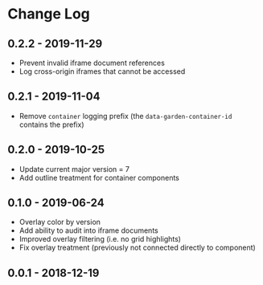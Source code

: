 # Change Log

## 0.2.2 - 2019-11-29

- Prevent invalid iframe document references
- Log cross-origin iframes that cannot be accessed

## 0.2.1 - 2019-11-04

- Remove `container` logging prefix (the `data-garden-container-id` contains
  the prefix)

## 0.2.0 - 2019-10-25

- Update current major version = 7
- Add outline treatment for container components

## 0.1.0 - 2019-06-24

- Overlay color by version
- Add ability to audit into iframe documents
- Improved overlay filtering (i.e. no grid highlights)
- Fix overlay treatment (previously not connected directly to component)

## 0.0.1 - 2018-12-19
